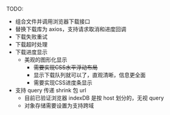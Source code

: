 TODO:

* 组合文件并调用浏览器下载接口
* 替换下载库为 axios，支持请求取消和进度回调
* 下载失败重试
* 下载超时处理
* 下载进度显示
    * 美观的图形化显示
        * ~~需要实现CSS水平浮动布局~~
        * 显示下载队列就可以了，直观清晰，信息更全面
        * 需要实现CSS进度条显示
* 支持 query 传递 shrink 包 url
    * 目前已验证浏览器 indexDB 是按 host 划分的，无视 query
    * 对象存储需要设置为支持跨域